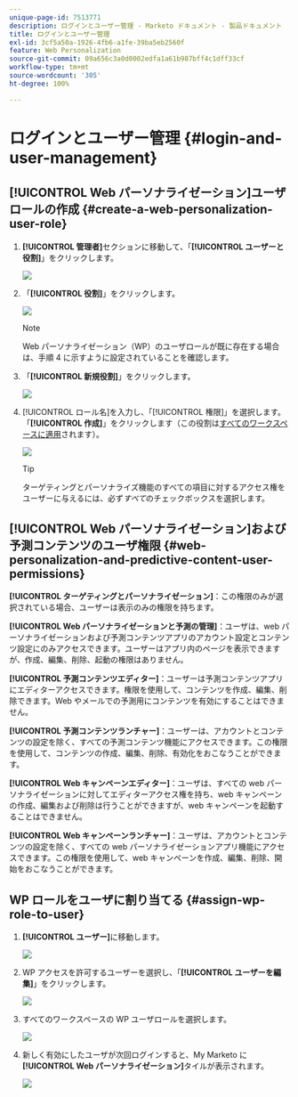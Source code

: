 ```yaml
---
unique-page-id: 7513771
description: ログインとユーザー管理 - Marketo ドキュメント - 製品ドキュメント
title: ログインとユーザー管理
exl-id: 3cf5a50a-1926-4fb6-a1fe-39ba5eb2560f
feature: Web Personalization
source-git-commit: 09a656c3a0d0002edfa1a61b987bff4c1dff33cf
workflow-type: tm+mt
source-wordcount: '305'
ht-degree: 100%

---
```


# ログインとユーザー管理 {#login-and-user-management}

## [!UICONTROL Web パーソナライゼーション]ユーザロールの作成 {#create-a-web-personalization-user-role}

1. **[!UICONTROL 管理者]**&#x200B;セクションに移動して、「**[!UICONTROL ユーザーと役割]**」をクリックします。

   ![](assets/image2015-4-28-19-3a50-3a49.png)

1. 「**[!UICONTROL 役割]**」をクリックします。

   ![](assets/image2015-4-28-19-3a57-3a58.png)

   >[!NOTE]
   >
   >Web パーソナライゼーション（WP）のユーザロールが既に存在する場合は、手順 4 に示すように設定されていることを確認します。

1. 「**[!UICONTROL 新規役割]**」をクリックします。

   ![](assets/three-1.png)

1. [!UICONTROL ロール名]を入力し、「[!UICONTROL 権限]」を選択します。「**[!UICONTROL 作成]**」をクリックします（この役割は[すべてのワークスペースに適用](/help/marketo/product-docs/administration/users-and-roles/managing-marketo-users.md)されます）。

   ![](assets/four.png)

   >[!TIP]
   >
   >ターゲティングとパーソナライズ機能のすべての項目に対するアクセス権をユーザーに与えるには、必ず&#x200B;_すべて_&#x200B;のチェックボックスを選択します。

## [!UICONTROL Web パーソナライゼーション]および予測コンテンツのユーザ権限 {#web-personalization-and-predictive-content-user-permissions}

**[!UICONTROL ターゲティングとパーソナライゼーション]**：この権限のみが選択されている場合、ユーザーは表示のみの権限を持ちます。

**[!UICONTROL Web パーソナライゼーションと予測の管理]**：ユーザは、web パーソナライゼーションおよび予測コンテンツアプリのアカウント設定とコンテンツ設定にのみアクセスできます。ユーザーはアプリ内のページを表示できますが、作成、編集、削除、起動の権限はありません。

**[!UICONTROL 予測コンテンツエディター]**：ユーザーは予測コンテンツアプリにエディターアクセスできます。権限を使用して、コンテンツを作成、編集、削除できます。Web やメールでの予測用にコンテンツを有効にすることはできません。

**[!UICONTROL 予測コンテンツランチャー]**：ユーザーは、アカウントとコンテンツの設定を除く、すべての予測コンテンツ機能にアクセスできます。この権限を使用して、コンテンツの作成、編集、削除、有効化をおこなうことができます。

**[!UICONTROL Web キャンペーンエディター]**：ユーザは、すべての web パーソナライゼーションに対してエディターアクセス権を持ち、web キャンペーンの作成、編集および削除は行うことができますが、web キャンペーンを起動することはできません。

**[!UICONTROL Web キャンペーンランチャー]**：ユーザは、アカウントとコンテンツの設定を除く、すべての web パーソナライゼーションアプリ機能にアクセスできます。この権限を使用して、web キャンペーンを作成、編集、削除、開始をおこなうことができます。

## WP ロールをユーザに割り当てる {#assign-wp-role-to-user}

1. **[!UICONTROL ユーザー]**&#x200B;に移動します。

   ![](assets/image2015-4-29-11-3a31-3a3.png)

1. WP アクセスを許可するユーザーを選択し、「**[!UICONTROL ユーザーを編集]**」をクリックします。

   ![](assets/image2015-4-29-11-3a38-3a46.png)

1. すべてのワークスペースの WP ユーザロールを選択します。

   ![](assets/seven.png)

1. 新しく有効にしたユーザが次回ログインすると、My Marketo に **[!UICONTROL Web パーソナライゼーション]**&#x200B;タイルが表示されます。

   ![](assets/eight.png)
